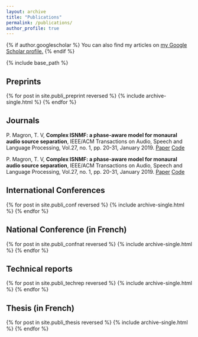 ```yaml
---
layout: archive
title: "Publications"
permalink: /publications/
author_profile: true
---
```


{% if author.googlescholar %}
  You can also find my articles on <u><a href="{{author.googlescholar}}">my Google Scholar profile</a>.</u>
{% endif %}

{% include base_path %}

## Preprints

{% for post in site.publi_preprint reversed %}
  {% include archive-single.html %}
{% endfor %}

## Journals

P. Magron, T. V, **Complex ISNMF: a phase-aware model for monaural audio source separation**, IEEE/ACM Transactions on Audio, Speech and Language Processing, Vol.27, no. 1, pp. 20-31, January 2019.
[Paper](https://arxiv.org/abs/1802.03156) [Code](https://github.com/magronp/complex-isnmf)

P. Magron, T. V, **Complex ISNMF: a phase-aware model for monaural audio source separation**, IEEE/ACM Transactions on Audio, Speech and Language Processing, Vol.27, no. 1, pp. 20-31, January 2019.
[Paper](https://arxiv.org/abs/1802.03156) [Code](https://github.com/magronp/complex-isnmf)

## International Conferences

{% for post in site.publi_conf reversed %}
  {% include archive-single.html %}
{% endfor %}

## National Conference (in French)

{% for post in site.publi_confnat reversed %}
  {% include archive-single.html %}
{% endfor %}

## Technical reports

{% for post in site.publi_techrep reversed %}
  {% include archive-single.html %}
{% endfor %}

## Thesis (in French)

{% for post in site.publi_thesis reversed %}
  {% include archive-single.html %}
{% endfor %}

